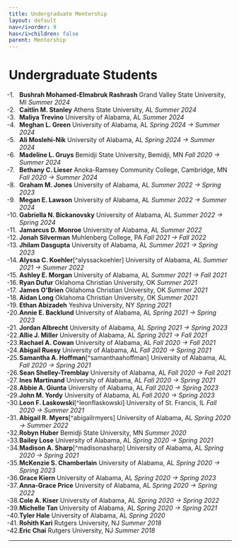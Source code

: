 ```yaml
---
title: Undergraduate Mentorship
layout: default
nav</i>order: 9
has</i>children: false
parent: Mentorship
---
```


<style>
ol.reversed {
  counter-reset: reversed-counter; /* JavaScript will set the correct number */
}

ol.reversed li {
  list-style: none;
  counter-increment: reversed-counter -1;
  position: relative;
}

ol.reversed li::before {
  content: counter(reversed-counter, decimal) ". ";
  position: absolute;
  left: -2em;
}
</style>

<script>
  document.addEventListener("DOMContentLoaded", function () {
    document.querySelectorAll("ol.reversed").forEach(ol => {
      ol.style.counterReset = `reversed-counter ${ol.children.length + 1}`;
    });
  });
</script>

# Undergraduate Students

<ol class="reversed">
	<li><b>Bushrah Mohamed-Elmabruk Rashrash</b> Grand Valley State University, MI <i>Summer 2024</i></li>
	<li><b>Caitlin M. Stanley</b> Athens State University, AL <i>Summer 2024</i></li>
	<li><b>Maliya Trevino</b> University of Alabama, AL <i>Summer 2024</i></li>
	<li><b>Meghan L. Green</b> University of Alabama, AL <i>Spring 2024 &rarr; Summer 2024</i></li>
	<li><b>Ali Moslehi-Nik</b> University of Alabama, AL <i>Spring 2024 &rarr; Summer 2024</i></li>
	<li><b>Madeline L. Gruys</b> Bemidji State University, Bemidji, MN <i>Fall 2020 &rarr; Summer 2024</i></li>
	<li><b>Bethany C. Lieser</b> Anoka-Ramsey Community College, Cambridge, MN <i>Fall 2020 &rarr; Summer 2024</i></li>
	<li><b>Graham M. Jones</b> University of Alabama, AL <i>Summer 2022 &rarr; Spring 2023</i></li>
	<li><b>Megan E. Lawson</b> University of Alabama, AL <i>Summer 2022 &rarr; Summer 2024</i></li>
	<li><b>Gabriella N. Bickanovsky</b> University of Alabama, AL <i>Summer 2022 &rarr; Spring 2024</i></li>
	<li><b>Jamarcus D. Monroe</b> University of Alabama, AL <i>Summer 2022</i></li>
	<li><b>Jonah Silverman</b> Muhlenberg College, PA <i>Fall 2021 &rarr; Fall 2022</i></li>
	<li><b>Jhilam Dasgupta</b> University of Alabama, AL <i>Summer 2021 &rarr; Spring 2023</i></li>
	<li><b>Alyssa C. Koehler</b>[^alyssackoehler] University of Alabama, AL <i>Summer 2021 &rarr; Summer 2022</i></b> 
	<li><b>Ashley E. Morgan</b> University of Alabama, AL <i>Summer 2021 &rarr; Fall 2021</i></li>
	<li><b>Ryan Dufur</b> Oklahoma Christian University, OK <i>Summer 2021</i></li>
	<li><b>James O'Brien</b> Oklahoma Christian University, OK <i>Summer 2021</i></li>
	<li><b>Aidan Long</b> Oklahoma Christian University, OK <i>Summer 2021</i></li>
	<li><b>Ethan Abizadeh</b> Yeshiva University, NY <i>Spring 2021</i></li>
	<li><b>Annie E. Backlund</b> University of Alabama, AL <i>Spring 2021 &rarr; Spring 2023</i></li>
	<li><b>Jordan Albrecht</b> University of Alabama, AL <i>Spring 2021 &rarr; Spring 2023</i></li>
	<li><b>Allie J. Miller</b> University of Alabama, AL <i>Spring 2021 &rarr; Fall 2021</i></li>
	<li><b>Rachael A. Cowan</b> University of Alabama, AL <i>Fall 2020 &rarr; Fall 2021</i></li>
	<li><b>Abigail Ruesy</b> University of Alabama, AL <i>Fall 2020 &rarr; Spring 2021</i></li>
	<li><b>Samantha A. Hoffman</b>[^samanthaahoffman] University of Alabama, AL <i>Fall 2020 &rarr; Spring 2021</i></b> 
	<li><b>Sean Shelley-Tremblay</b> University of Alabama, AL <i>Fall 2020 &rarr; Fall 2021</i></li>
	<li><b>Ines Martinand</b> University of Alabama, AL <i>Fall 2020 &rarr; Spring 2021</i></li>
	<li><b>Abbie A. Giunta</b> University of Alabama, AL <i>Fall 2020 &rarr; Spring 2023</i></li>
	<li><b>John M. Yordy</b> University of Alabama, AL <i>Fall 2020 &rarr; Spring 2023</i></li>
	<li><b>Leon F. Laskowski</b>[^leonflaskowski] University of St. Francis, IL <i>Fall 2020 &rarr; Summer 2021</i></b> 
	<li><b>Abigail R. Myers</b>[^abigailrmyers] University of Alabama, AL <i>Spring 2020 &rarr; Summer 2022</i></b> 
	<li><b>Robyn Huber</b> Bemidji State University, MN <i>Summer 2020</i></li>
	<li><b>Bailey Lose</b> University of Alabama, AL <i>Spring 2020 &rarr; Spring 2021</i></li>
	<li><b>Madison A. Sharp</b>[^madisonasharp] University of Alabama, AL <i>Spring 2020 &rarr; Spring 2021</i></b> 
	<li><b>McKenzie S. Chamberlain</b> University of Alabama, AL <i>Spring 2020 &rarr; Spring 2023</i></li>
	<li><b>Grace Kiern</b> University of Alabama, AL <i>Spring 2020 &rarr; Spring 2023</i></li>
	<li><b>Anna-Grace Price</b> University of Alabama, AL <i>Spring 2020 &rarr; Spring 2022</i></li>
	<li><b>Cole A. Kiser</b> University of Alabama, AL <i>Spring 2020 &rarr; Spring 2022</i></li>
	<li><b>Michelle Tan</b> University of Alabama, AL <i>Spring 2020 &rarr; Spring 2021</i></li>
	<li><b>Tyler Hale</b> University of Alabama, AL <i>Spring 2020</i></li>
	<li><b>Rohith Kari</b> Rutgers University, NJ <i>Summer 2018</i></li>
	<li><b>Eric Chai</b> Rutgers University, NJ <i>Summer 2018</i></li>
</ol>

---

[^madisonasharp]: _Current Position_: Bioinformatics Specialist at Georgetown University; Georgetown, D.C. _2023_
[^abigailrmyers]: _Current Position_: Research Technician, Howard Hughes Medical Institute; Ashburn, VA _2023_
[^leonflaskowski]: _Current Position_: PULSe Ph.D. Candidate, Lyon Lab; Perdue University, PA _2023_
[^samanthaahoffman]: _Award(s)_: URCA 2021, 1<sup>st</sup> Place Completed Research 
[^alyssackoehler]: _Current Position_: Research Specialist, Medical University of South Carolina; Charleston, SC _2023_
